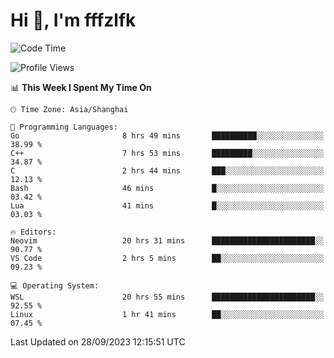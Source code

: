 # Hi 👋, I'm fffzlfk

<!--START_SECTION:waka-->
![Code Time](http://img.shields.io/badge/Code%20Time-462%20hrs%2030%20mins-blue)

![Profile Views](http://img.shields.io/badge/Profile%20Views-0-blue)

📊 **This Week I Spent My Time On** 

```text
🕑︎ Time Zone: Asia/Shanghai

💬 Programming Languages: 
Go                       8 hrs 49 mins       ██████████░░░░░░░░░░░░░░░   38.99 % 
C++                      7 hrs 53 mins       █████████░░░░░░░░░░░░░░░░   34.87 % 
C                        2 hrs 44 mins       ███░░░░░░░░░░░░░░░░░░░░░░   12.13 % 
Bash                     46 mins             █░░░░░░░░░░░░░░░░░░░░░░░░   03.42 % 
Lua                      41 mins             █░░░░░░░░░░░░░░░░░░░░░░░░   03.03 % 

🔥 Editors: 
Neovim                   20 hrs 31 mins      ███████████████████████░░   90.77 % 
VS Code                  2 hrs 5 mins        ██░░░░░░░░░░░░░░░░░░░░░░░   09.23 % 

💻 Operating System: 
WSL                      20 hrs 55 mins      ███████████████████████░░   92.55 % 
Linux                    1 hr 41 mins        ██░░░░░░░░░░░░░░░░░░░░░░░   07.45 % 
```


 Last Updated on 28/09/2023 12:15:51 UTC
<!--END_SECTION:waka-->
